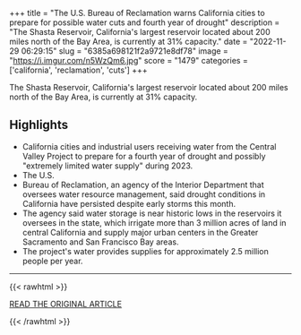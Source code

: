 +++
title = "The U.S. Bureau of Reclamation warns California cities to prepare for possible water cuts and fourth year of drought"
description = "The Shasta Reservoir, California's largest reservoir located about 200 miles north of the Bay Area, is currently at 31% capacity."
date = "2022-11-29 06:29:15"
slug = "6385a698121f2a9721e8df78"
image = "https://i.imgur.com/n5WzQm6.jpg"
score = "1479"
categories = ['california', 'reclamation', 'cuts']
+++

The Shasta Reservoir, California's largest reservoir located about 200 miles north of the Bay Area, is currently at 31% capacity.

## Highlights

- California cities and industrial users receiving water from the Central Valley Project to prepare for a fourth year of drought and possibly "extremely limited water supply" during 2023.
- The U.S.
- Bureau of Reclamation, an agency of the Interior Department that oversees water resource management, said drought conditions in California have persisted despite early storms this month.
- The agency said water storage is near historic lows in the reservoirs it oversees in the state, which irrigate more than 3 million acres of land in central California and supply major urban centers in the Greater Sacramento and San Francisco Bay areas.
- The project's water provides supplies for approximately 2.5 million people per year.

---

{{< rawhtml >}}
  <p class="article-category">
    <a target="_blank" href="https://www.cnbc.com/2022/11/28/us-warns-california-cities-possible-water-cuts-in-fourth-dry-year.html">READ THE ORIGINAL ARTICLE</a>
  </p>
{{< /rawhtml >}}
